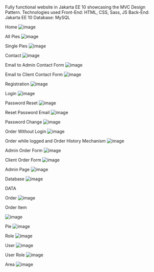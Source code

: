 Fully functional website in Jakarta EE 10 showcasing the MVC Design Pattern.
Technologies used
Front-End: HTML, CSS, Sass, JS
Back-End: Jakarta EE 10
Database: MySQL

Home
![image](https://github.com/akazopidis/PiesShop/assets/70575515/3b60cc63-c3a8-4907-a528-d47260997c91)

All Pies
![image](https://github.com/akazopidis/PiesShop/assets/70575515/c430c94f-f166-4fa8-9260-c776e9cda5e0)

Single Pies
![image](https://github.com/akazopidis/PiesShop/assets/70575515/0a57ac7a-6689-4e54-90a4-ff1043849cc9)

Contact
![image](https://github.com/akazopidis/PiesShop/assets/70575515/3ce3889b-30e7-4ecd-a2ca-0ac2378d5196)

Email to Admin Contact Form
![image](https://github.com/akazopidis/PiesShop/assets/70575515/907dae86-fce6-40f6-9ac3-dba5a571f71e)

Email to Client Contact Form
![image](https://github.com/akazopidis/PiesShop/assets/70575515/8b22c175-6544-4d23-8bd6-78344685fbb9)

Registration
![image](https://github.com/akazopidis/PiesShop/assets/70575515/b8f8ae72-196a-4a4e-bbb5-7517ae345326)

Login
![image](https://github.com/akazopidis/PiesShop/assets/70575515/a7e8983b-325c-4c8b-a297-4565eed0a6f2)

Password Reset
![image](https://github.com/akazopidis/PiesShop/assets/70575515/2eeeeeef-3d9b-4bac-98ab-13200aacdf02)

Reset Password Email
![image](https://github.com/akazopidis/PiesShop/assets/70575515/d2f19338-df0b-4f55-90d8-a418b279199a)

Password Change
![image](https://github.com/akazopidis/PiesShop/assets/70575515/ddca9fb1-49d1-4ca3-8788-8e50263cb93e)

Order Without Login
![image](https://github.com/akazopidis/PiesShop/assets/70575515/d1131d32-e5cc-4112-9f71-698c90b65aa3)

Order while logged and Order History Mechanism
![image](https://github.com/akazopidis/PiesShop/assets/70575515/e0925bf7-ce27-471c-8a42-5506c0ec4c96)

Admin Order Form
![image](https://github.com/akazopidis/PiesShop/assets/70575515/61f15100-23d4-4dd3-9700-a78bb47b67fd)

Client Order Form
![image](https://github.com/akazopidis/PiesShop/assets/70575515/f7846d3a-b909-4f50-b2a0-acc3c867a412)

Admin Page
![image](https://github.com/akazopidis/PiesShop/assets/70575515/dbb39cf7-e56c-44b6-9663-486d0bbd19cd)

Database
![image](https://github.com/akazopidis/PiesShop/assets/70575515/ee02ea01-aec1-4586-9842-0401108daaf1)

DATA

Order
![image](https://github.com/akazopidis/PiesShop/assets/70575515/1e0db915-a4cc-41f2-83e1-03992544665a)

Order Item

![image](https://github.com/akazopidis/PiesShop/assets/70575515/846295ad-ae9f-4529-83b6-d3e9f86edd60)

Pie
![image](https://github.com/akazopidis/PiesShop/assets/70575515/eb4ea8df-e11d-45e9-b9eb-a1333683b3cf)

Role
![image](https://github.com/akazopidis/PiesShop/assets/70575515/a94bb8a9-9dea-49bf-8c01-ac787c992f24)

User
![image](https://github.com/akazopidis/PiesShop/assets/70575515/a6dfc817-0200-454d-82ab-715ef512811b)

User Role
![image](https://github.com/akazopidis/PiesShop/assets/70575515/9418a9f6-91c2-4364-a0c8-b25aa7ce10e8)

Area
![image](https://github.com/akazopidis/PiesShop/assets/70575515/feb57956-8939-499a-b6c5-787b13f78ee1)

